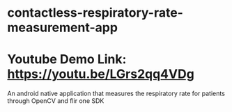 # contactless-respiratory-rate-measurement-app

# Youtube Demo Link: https://youtu.be/LGrs2qq4VDg

An android native application that measures the respiratory rate for patients through OpenCV and flir one SDK
